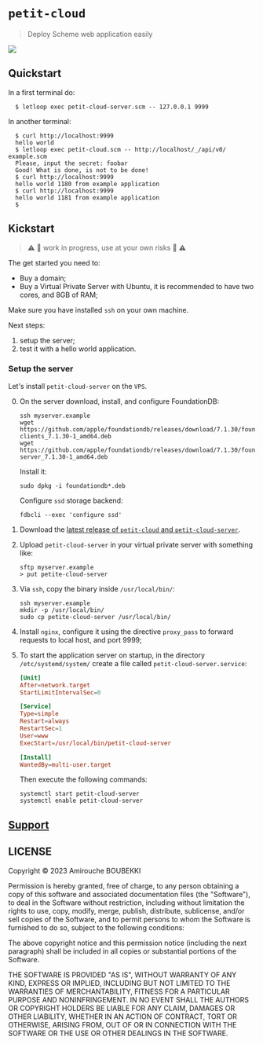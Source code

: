 # `petit-cloud`

> Deploy Scheme web application easily

![](https://unsplash.com/photos/q4TfWtnz_xw/download?ixid=MnwxMjA3fDB8MXxzZWFyY2h8MzJ8fGNsb3VkJTIwdHJhbnNwYXJlbnQlMjBib3h8ZW58MHx8fHwxNjgxMzgzMTQw&force=true&w=830)

## Quickstart

In a first terminal do:

```shell
  $ letloop exec petit-cloud-server.scm -- 127.0.0.1 9999
```

In another terminal:

```shell
  $ curl http://localhost:9999
  hello world
  $ letloop exec petit-cloud.scm -- http://localhost/_/api/v0/ example.scm
  Please, input the secret: foobar
  Good! What is done, is not to be done!
  $ curl http://localhost:9999
  hello world 1180 from example application
  $ curl http://localhost:9999
  hello world 1181 from example application
  $
```

## Kickstart

> ⚠️ 🚧 work in progress, use at your own risks 🚧 ⚠️

The get started you need to:

- Buy a domain;
- Buy a Virtual Private Server with Ubuntu, it is recommended to have
  two cores, and 8GB of RAM;

Make sure you have installed `ssh` on your own machine.

Next steps:

1. setup the server;
2. test it with a hello world application.

### Setup the server

Let's install `petit-cloud-server` on the `VPS`.

0. On the server download, install, and configure FoundationDB:

   ```shell
   ssh myserver.example
   wget https://github.com/apple/foundationdb/releases/download/7.1.30/foundationdb-clients_7.1.30-1_amd64.deb
   wget https://github.com/apple/foundationdb/releases/download/7.1.30/foundationdb-server_7.1.30-1_amd64.deb
   ```
   
   Install it:
   
   ```shell
   sudo dpkg -i foundationdb*.deb
   ```
   
   Configure `ssd` storage backend:
   
   ```shell
   fdbcli --exec 'configure ssd'
   ```

1. Download the [latest release of `petit-cloud` and
   `petit-cloud-server`](https://github.com/letloop/petit-cloud/releases/latest).

2. Upload `petit-cloud-server` in your virtual private server with something like:

   ```shell
   sftp myserver.example
   > put petite-cloud-server
   ```

3. Via `ssh`, copy the binary inside `/usr/local/bin/`:

   ```shell
   ssh myserver.example
   mkdir -p /usr/local/bin/
   sudo cp petite-cloud-server /usr/local/bin/
   ```

5. Install `nginx`, configure it using the directive `proxy_pass`
   to forward requests to local host, and port 9999;

4. To start the application server on startup, in the directory
   `/etc/systemd/system/` create a file called
   `petit-cloud-server.service`:
   
   ```conf
   [Unit]
   After=network.target
   StartLimitIntervalSec=0
   
   [Service]
   Type=simple
   Restart=always
   RestartSec=1
   User=www
   ExecStart=/usr/local/bin/petit-cloud-server

   [Install]
   WantedBy=multi-user.target
   ```

   Then execute the following commands:
   
   ```shell
   systemctl start petit-cloud-server
   systemctl enable petit-cloud-server
   ```

## [Support](mailto:amirouche@hyper.dev)

## LICENSE

Copyright © 2023 Amirouche BOUBEKKI

Permission is hereby granted, free of charge, to any person obtaining
a copy of this software and associated documentation files (the
"Software"), to deal in the Software without restriction, including
without limitation the rights to use, copy, modify, merge, publish,
distribute, sublicense, and/or sell copies of the Software, and to
permit persons to whom the Software is furnished to do so, subject to
the following conditions:

The above copyright notice and this permission notice (including the
next paragraph) shall be included in all copies or substantial
portions of the Software.

THE SOFTWARE IS PROVIDED "AS IS", WITHOUT WARRANTY OF ANY KIND,
EXPRESS OR IMPLIED, INCLUDING BUT NOT LIMITED TO THE WARRANTIES OF
MERCHANTABILITY, FITNESS FOR A PARTICULAR PURPOSE AND
NONINFRINGEMENT. IN NO EVENT SHALL THE AUTHORS OR COPYRIGHT HOLDERS BE
LIABLE FOR ANY CLAIM, DAMAGES OR OTHER LIABILITY, WHETHER IN AN ACTION
OF CONTRACT, TORT OR OTHERWISE, ARISING FROM, OUT OF OR IN CONNECTION
WITH THE SOFTWARE OR THE USE OR OTHER DEALINGS IN THE SOFTWARE.
